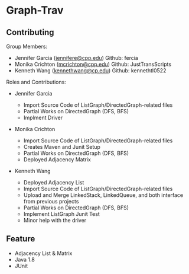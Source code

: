 # Graph-Trav
## Contributing
Group Members: 
- Jennifer Garcia (jennifere@cpp.edu) Github: fercia 
- Monika Crichton (mcrichton@cpp.edu) Github: JustTransScripts 
- Kenneth Wang (kennethwang@cp.edu) Github: kennethtl0522 

Roles and Contributions:

- Jennifer Garcia
  - Import Source Code of ListGraph/DirectedGraph-related files
  - Partial Works on DirectedGraph (DFS, BFS)
  - Implment Driver

- Monika Crichton
  - Import Source Code of ListGraph/DirectedGraph-related files
  - Creates Maven and Junit Setup
  - Partial Works on DirectedGraph (DFS, BFS)
  - Deployed Adjacency Matrix

- Kenneth Wang
  - Deployed Adjacency List
  - Import Source Code of ListGraph/DirectedGraph-related files
  - Upload and Merge LinkedStack, LinkedQueue, and both interface from previous projects
  - Partial Works on DirectedGraph (DFS, BFS)
  - Implement ListGraph Junit Test
  - Minor help with the driver

## Feature
- Adjacency List & Matrix
- Java 1.8
- JUnit
